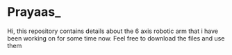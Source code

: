 # Prayaas_
Hi, this repository contains details about the 6 axis robotic arm that i have been working on for some time now. Feel free to download the files and use them
